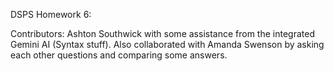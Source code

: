 DSPS Homework 6:

Contributors: Ashton Southwick with some assistance from the integrated Gemini AI (Syntax stuff). Also collaborated with Amanda Swenson by asking each other questions and comparing some answers.
